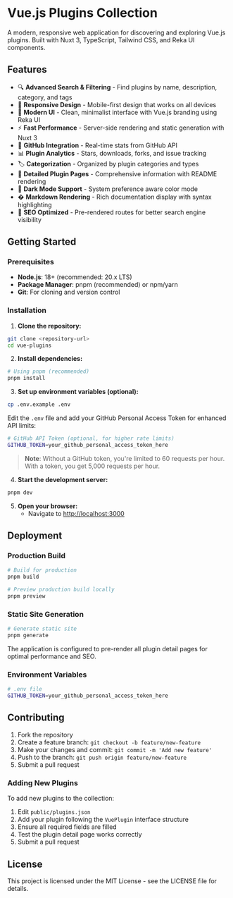 # Vue.js Plugins Collection

A modern, responsive web application for discovering and exploring Vue.js plugins. Built with Nuxt 3, TypeScript, Tailwind CSS, and Reka UI components.

## Features

- 🔍 **Advanced Search & Filtering** - Find plugins by name, description, category, and tags
- 📱 **Responsive Design** - Mobile-first design that works on all devices
- 🎨 **Modern UI** - Clean, minimalist interface with Vue.js branding using Reka UI
- ⚡ **Fast Performance** - Server-side rendering and static generation with Nuxt 3
- 🔗 **GitHub Integration** - Real-time stats from GitHub API
- 📊 **Plugin Analytics** - Stars, downloads, forks, and issue tracking
- 🏷️ **Categorization** - Organized by plugin categories and types
- 📄 **Detailed Plugin Pages** - Comprehensive information with README rendering
- 🌙 **Dark Mode Support** - System preference aware color mode
- � **Markdown Rendering** - Rich documentation display with syntax highlighting
- 🎯 **SEO Optimized** - Pre-rendered routes for better search engine visibility

## Getting Started

### Prerequisites

- **Node.js**: 18+ (recommended: 20.x LTS)
- **Package Manager**: pnpm (recommended) or npm/yarn
- **Git**: For cloning and version control

### Installation

1. **Clone the repository:**
```bash
git clone <repository-url>
cd vue-plugins
```

2. **Install dependencies:**
```bash
# Using pnpm (recommended)
pnpm install
```

3. **Set up environment variables (optional):**
```bash
cp .env.example .env
```

Edit the `.env` file and add your GitHub Personal Access Token for enhanced API limits:
```bash
# GitHub API Token (optional, for higher rate limits)
GITHUB_TOKEN=your_github_personal_access_token_here
```

> **Note**: Without a GitHub token, you're limited to 60 requests per hour. With a token, you get 5,000 requests per hour.

4. **Start the development server:**
```bash
pnpm dev
```

5. **Open your browser:**
   - Navigate to [http://localhost:3000](http://localhost:3000)

## Deployment

### Production Build

```bash
# Build for production
pnpm build

# Preview production build locally
pnpm preview
```

### Static Site Generation

```bash
# Generate static site
pnpm generate
```

The application is configured to pre-render all plugin detail pages for optimal performance and SEO.

### Environment Variables

```bash
# .env file
GITHUB_TOKEN=your_github_personal_access_token_here
```

## Contributing

1. Fork the repository
2. Create a feature branch: `git checkout -b feature/new-feature`
3. Make your changes and commit: `git commit -m 'Add new feature'`
4. Push to the branch: `git push origin feature/new-feature`
5. Submit a pull request

### Adding New Plugins

To add new plugins to the collection:

1. Edit `public/plugins.json`
2. Add your plugin following the `VuePlugin` interface structure
3. Ensure all required fields are filled
4. Test the plugin detail page works correctly
5. Submit a pull request

## License

This project is licensed under the MIT License - see the LICENSE file for details.